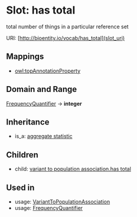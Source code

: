 # Slot: has total


total number of things in a particular reference set

URI: [http://bioentity.io/vocab/has_total](slot_uri)
## Mappings

 * [owl:topAnnotationProperty](http://purl.obolibrary.org/obo/owl_topAnnotationProperty)
## Domain and Range

[FrequencyQuantifier](FrequencyQuantifier.md) -> **integer**
## Inheritance

 *  is_a: [aggregate statistic](aggregate_statistic.md)
## Children

 *  child: [variant to population association.has total](variant_to_population_association_has_total.md)
## Used in

 *  usage: [VariantToPopulationAssociation](VariantToPopulationAssociation.md)
 *  usage: [FrequencyQuantifier](FrequencyQuantifier.md)
